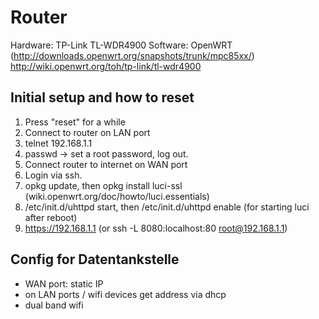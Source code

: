 Router
======

Hardware: TP-Link TL-WDR4900
Software: OpenWRT (http://downloads.openwrt.org/snapshots/trunk/mpc85xx/)
http://wiki.openwrt.org/toh/tp-link/tl-wdr4900


Initial setup and how to reset
------------------------------

1. Press "reset" for a while
2. Connect to router on LAN port
3. telnet 192.168.1.1
4. passwd -> set a root password, log out.
5. Connect router to internet on WAN port
6. Login via ssh.
7. opkg update, then opkg install luci-ssl (wiki.openwrt.org/doc/howto/luci.essentials)
8. /etc/init.d/uhttpd start, then /etc/init.d/uhttpd enable (for starting luci after reboot)
9. https://192.168.1.1 (or ssh -L 8080:localhost:80 root@192.168.1.1)

Config for Datentankstelle
--------------------------

* WAN port: static IP
* on LAN ports / wifi devices get address via dhcp
* dual band wifi
